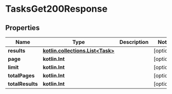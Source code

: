 
# TasksGet200Response

## Properties
Name | Type | Description | Notes
------------ | ------------- | ------------- | -------------
**results** | [**kotlin.collections.List&lt;Task&gt;**](Task.md) |  |  [optional]
**page** | **kotlin.Int** |  |  [optional]
**limit** | **kotlin.Int** |  |  [optional]
**totalPages** | **kotlin.Int** |  |  [optional]
**totalResults** | **kotlin.Int** |  |  [optional]




